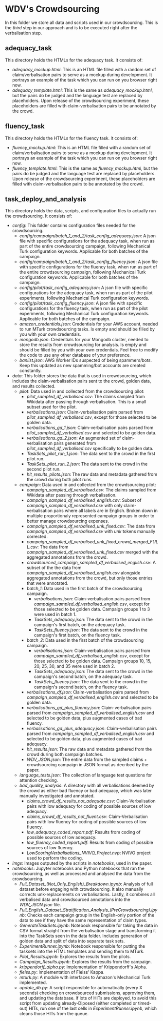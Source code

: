 # WDV's Crowdsourcing

In this folder we store all data and scripts used in our crowdsourcing. This is the *third* step in our approach and is to be executed right after the verbalisation step.

## adequacy_task

This directory holds the HTMLs for the adequacy task. It consists of:

- *adequacy_mockup.html*: This is an HTML file filled with a random set of claim/verbalisation pairs to serve as a mockup during development. It portrays an example of the task which you can run on you browser right now.
- *adequacy_template.html*: This is the same as *adequacy_mockup.html*, but the pairs do be judged and the language test are replaced by placeholders. Upon release of the crowdsourcing experiment, these placeholders are filled with claim-verbalisation pairs to be annotated by the crowd.

## fluency_task

This directory holds the HTMLs for the fluency task. It consists of:

- *fluency_mockup.html*: This is an HTML file filled with a random set of claim/verbalisation pairs to serve as a mockup during development. It portrays an example of the task which you can run on you browser right now.
- *fluency_template.html*: This is the same as *fluency_mockup.html*, but the pairs do be judged and the language test are replaced by placeholders. Upon release of the crowdsourcing experiment, these placeholders are filled with claim-verbalisation pairs to be annotated by the crowd.

## task_deploy_and_analysis

This directory holds the data, scripts, and configuration files to actually run the crowdsourcing. It consists of:

- *config*: This folder contains configuration files needed for the crowdsourcing.
    - *config/campaign/batch_1_and_2/task_config_adequacy.json*: A json file with specific configurations for the adequacy task, when run as part of the entire crowdsourcing campaign, following Mechanical Turk configuration keywords. Applicable for both batches of the campaign.
    - *config/campaign/batch_1_and_2/task_config_fluency.json*: A json file with specific configurations for the fluency task, when run as part of the entire crowdsourcing campaign, following Mechanical Turk configuration keywords. Applicable for both batches of the campaign.
    - *config/pilot/task_config_adequacy.json*: A json file with specific configurations for the adequacy task, when run as part of the pilot experiments, following Mechanical Turk configuration keywords.
    - *config/pilot/task_config_fluency.json*: A json file with specific configurations for the fluency task, when run as part of the pilot experiments, following Mechanical Turk configuration keywords. Applicable for both batches of the campaign.
    - *amazon_credentials.json*: Credentials for your AWS account, needed to run MTurk crowdsourcing tasks. Is empty and should be filled by you with your own credentials.
    - *mongodb.json*: Credentials for your Mongodb cluster, needed to store the results from crowdsourcing for analysis. Is empty and should be filled by you with your own credentials. Feel free to modify the code to use any other database of your preference.
    - *banlist.json*: AWS Worker IDs suspected of being spammers/bots. Keep this updated as new spamming/bot accounts are created constantly.
- *data*: This folder stores the data that is used in crowdsourcing, which includes the claim-verbalisation pairs sent to the crowd, golden data, and results collected.
    - *pilot*: Data used in and collected from the crowdsourcing pilot:
        - *pilot_sampled_df_verbalised.csv*: The claims sampled from Wikidata after passing through verbalisation. This is a small subset used for the pilot.
        - *verbalisations.json*: Claim-verbalisation pairs parsed from *pilot_sampled_df_verbalised.csv*, except for those selected to be golden data.
        - *verbalisations_gd_1.json*: Claim-verbalisation pairs parsed from *pilot_sampled_df_verbalised.csv* and selected to be golden data.
        - *verbalisations_gd_2.json*: An augmented set of claim-verbalisation pairs generated from *pilot_sampled_df_verbalised.csv* specifically to be golden data.
        - *TaskSets_pilot_run_1.json*: The data sent to the crowd in the first pilot run.
        - *TaskSets_pilot_run_2.json*: The data sent to the crowd in the second pilot run.
        - *hit_results_pilots.json*: The raw data and metadata gathered from the crowd during both pilot runs.
    - *campaign*: Data used in and collected from the crowdsourcing pilot:
        - *campaign_sampled_df_verbalised.csv*: The claims sampled from Wikidata after passing through verbalisation.
        - *campaign_sampled_df_verbalised_english.csv*: Subset of *campaign_sampled_df_verbalised.csv* with only claim-verbalisation pairs where all labels are in English. Broken down in multiple proportionaly represented campaign groups in order to better manage crowdsourcing expenses.
        - *campaign_sampled_df_verbalised_unk_fixed.csv*: The data from *campaign_sampled_df_verbalised.csv* with *unk* tokens manually corrected.
        - *campaign_sampled_df_verbalised_unk_fixed_crowd_merged_FULL.csv*: The data from *campaign_sampled_df_verbalised_unk_fixed.csv* merged with the aggregated annotations from the crowd.
        - *crowdsourced_campaign_sampled_df_verbalised_english.csv*: A subset of the the data from *campaign_sampled_df_verbalised_english.csv* alongside aggregated annotations from the crowd, but only those entries that were annotated.
        - *batch_1*: Data used in the first batch of the crowdsourcing campaign.
            - *verbalisations.json*: Claim-verbalisation pairs parsed from *campaign_sampled_df_verbalised_english.csv*, except for those selected to be golden data. Campaign groups 1 to 3 were used in batch 1.
            - *TaskSets_adequacy.json*: The data sent to the crowd in the campaign's first batch, on the adequacy task.
            - *TaskSets_fluency.json*: The data sent to the crowd in the campaign's first batch, on the fluency task.
        - *batch_2*: Data used in the first batch of the crowdsourcing campaign.
            - *verbalisations.json*: Claim-verbalisation pairs parsed from *campaign_sampled_df_verbalised_english.csv*, except for those selected to be golden data. Campaign groups 10, 15, 20, 25, 30, and 35 were used in batch 2.
            - *TaskSets_adequacy.json*: The data sent to the crowd in the campaign's second batch, on the adequacy task.
            - *TaskSets_fluency.json*: The data sent to the crowd in the campaign's second batch, on the fluency task.
        - *verbalisations_df.json*: Claim-verbalisation pairs parsed from *campaign_sampled_df_verbalised_english.csv* and selected to be golden data.
        - *verbalisations_gd_plus_fluency.json*: Claim-verbalisation pairs parsed from *campaign_sampled_df_verbalised_english.csv* and selected to be golden data, plus augmented cases of bad fluency.
        - *verbalisations_gd_plus_adequacy.json*: Claim-verbalisation pairs parsed from *campaign_sampled_df_verbalised_english.csv* and selected to be golden data, plus augmented cases of bad adequacy.
        - *hit_results.json*: The raw data and metadata gathered from the crowd during both campaign batches.
        - *WDV_JSON.json*: The entire data from the sampled claims + crowdsourcing campaign in JSON format as decribed by the paper.
    - *language_tests.json*: The collection of language test questions for attention checking.
    - *bad_quality_analysis*: A directory with all verbalisations deemed by the crowd as either bad fluency or bad adequacy, which was later manually investigated and annotated.
        - *claims_crowd_df_results_not_adequate.csv*: Claim-Verbalisation pairs with low adequacy for coding of possible sources of low adequacy.
        - *claims_crowd_df_results_not_fluent.csv*: Claim-Verbalisation pairs with low fluency for coding of possible sources of low fluency.
        - *low_adequacy_coded_report.pdf*: Results from coding of possible sources of low adequacy.
        - *low_fluency_coded_report.pdf*: Results from coding of possible sources of low fluency.
        - *LowScoringVerbalisations_NVIVO_Project.nvp*: NVIVO project used to perform the coding.
- *imgs*: Images outputed by the scripts in *notebooks*, used in the paper.
- *notebooks*: Jupyter notebooks and Python notebooks that ran the crowdsourcing, as well as processed and analysed the data from the crowdsourcing.
    - *Full_Dataset_(Not_Only_English)_Breakdown.ipynb*: Analysis of full dataset before engaging with crowdsourcing. It also manually corrects unk-replacements on verbalisations. Lastly, it combines all verbalised data and crowdsourced annotations into the *WDV_JSON.json* file.
    - *Full_English_Dataset_Stratification_Analysis_(PreCrowdsourcing).ipynb*: Checks each campaign group in the English-only portion of the data to see if they have the same representation of claim types.
    - *GenerateTaskSets.ipynb*: Notebook responsible for taking the data in CSV format straight from the verbalisation stage and transforming it into the TaskSets seen in the data folder. Includes generation of golden data and split of data into separate task sets.
    - *ExperimentRunner.ipynb*: Notebook responsible for putting the tasksets into the HTML templates and sending them to MTurk.
    - *Pilot_Results.ipynb*: Explores the results from the pilots.
    - *Campaign_Results.ipynb*: Explores the results from the campaign.
    - *krippendorff_alpha.py*: Implementation of Krippendorff's Alpha.
    - *fleiss.py*: Implementation of Fleiss' Kappa.
    - *mturk.py*: A module with interfaces to Amazon's Mechanical Turk implemented.
    - *update_db.py*: A script responsible for automatically (every X seconds) checking on crowdsourced submissions, approving them, and updating the database. If lots of HITs are deployed, to avoid this script from updating already-Diposed (either completed or timed-out) HITs, run one of the last cells in *ExperimentRunner.ipynb*, which cleans those HITs from the queue.
